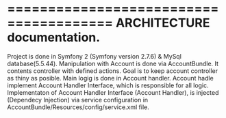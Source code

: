 =======================================
ARCHITECTURE documentation.
=======================================

Project is done in Symfony 2 (Symfony version 2.7.6) & MySql database(5.5.44). 
Manipulation with Account is done via AccountBundle. It contents controller with defined actions. 
Goal is to keep account controller as thiny as posible. Main logig is done in Account handler. 
Account hadle implement Account Handler Interface, which is responsible for all logic.
Implementaton of Account Handler Interface (Account Handler), is injected (Dependecy Injection) via service configuration in AccountBundle/Resources/config/service.xml file.



